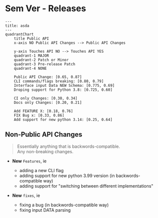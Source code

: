 # Sem Ver - Releases

```mermaid
---
title: asda
---
quadrantChart
    title Public API
    x-axis NO Public API Changes --> Public API Changes

    y-axis Touches API NO --> Touches API YES
    quadrant-1 MAJOR
    quadrant-2 Patch or Minor
    quadrant-3 Pre-release Patch
    quadrant-4 NONE

    Public API Change: [0.65, 0.87]
    CLI commands/flags breaking: [0.80, 0.79]
    Interface input Data NEW Schema: [0.775, 0.69]
    Droping support for Python 3.8: [0.725, 0.60]

    CI only Changes: [0.30, 0.34]
    Docs only Changes: [0.20, 0.21]

    Add FEATURE X: [0.18, 0.76]
    FIX Bug x: [0.33, 0.86]
    Add support for new python 3.14: [0.25, 0.64]
```

## Non-Public API Changes
> Essentially anything that is backwords-compatible.  
> Any non-breaking changes.

- **New** `Features`, ie

    - adding a new CLI flag
    - adding support for new python 3.99 version (in backwords-compatible way)
    - adding support for "switching between different implementations"

- **New** `fixes`, ie

    - fixing a bug (in backwords-compatible way)
    - fixing input DATA parsing
